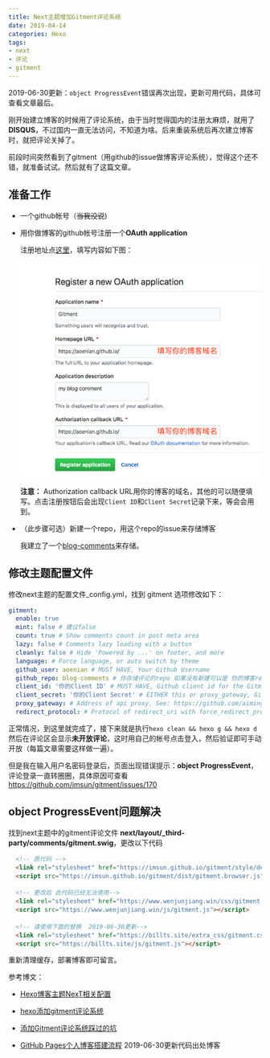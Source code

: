 ```yaml
---
title: Next主题增加Gitment评论系统
date: 2019-04-14
categories: Hexo
tags:
- next
- 评论
- gitment
---
```


2019-06-30更新：`object ProgressEvent`错误再次出现，更新可用代码，具体可查看文章最后。

刚开始建立博客的时候用了评论系统，由于当时觉得国内的注册太麻烦，就用了**DISQUS**，不过国内一直无法访问，不知道为啥。后来重装系统后再次建立博客时，就把评论关掉了。

前段时间突然看到了gitment（用github的issue做博客评论系统），觉得这个还不错，就准备试试。然后就有了这篇文章。

<!-- more -->

## 准备工作

- 一个github帐号（~~当我没说~~)

- 用你做博客的github帐号注册一个**OAuth application**

    注册地址点[这里](https://github.com/settings/applications/new)，填写内容如下图：

    ![oauth](https://raw.githubusercontent.com/aoenian/blog-images/master/2019041401.png)

    **注意：** Authorization callback URL用你的博客的域名，其他的可以随便填写。点击注册按钮后会出现`Client ID`和`Client Secret`记录下来，等会会用到。

- （此步骤可选）新建一个repo，用这个repo的issue来存储博客

    我建立了一个[blog-comments](https://github.com/aoenian/blog-comments)来存储。

## 修改主题配置文件

修改next主题的配置文件_config.yml，找到 gitment 选项修改如下：

```yml
gitment:
  enable: true
  mint: false # 建议false
  count: true # Show comments count in post meta area
  lazy: false # Comments lazy loading with a button
  cleanly: false # Hide 'Powered by ...' on footer, and more
  language: # Force language, or auto switch by theme
  github_user: aoenian # MUST HAVE, Your Github Username
  github_repo: blog-comments # 你存储评论的repo 如果没有新建可以是 你的博客repo 如：aoenian.github.io
  client_id: '你的Client ID' # MUST HAVE, Github client id for the Gitment
  client_secret: '你的Client Secret' # EITHER this or proxy_gateway, Github access secret token for the Gitment
  proxy_gateway: # Address of api proxy, See: https://github.com/aimingoo/intersect
  redirect_protocol: # Protocol of redirect_uri with force_redirect_protocol when mint enabled
```

正常情况，到这里就完成了，接下来就是执行`hexo clean && hexo g && hexo d`然后在评论区会显示**未开放评论**，这时用自己的帐号点击登入，然后验证即可手动开放（每篇文章需要这样做一遍）。

但是我在输入用户名密码登录后，页面出现错误提示：**object ProgressEvent**，评论登录一直转圈圈，具体原因可查看 <https://github.com/imsun/gitment/issues/170>

## object ProgressEvent问题解决

找到next主题中的gitment评论文件 **next/layout/_third-party/comments/gitment.swig**，更改以下代码

```html
  <!-- 原代码 -->
  <link rel="stylesheet" href="https://imsun.github.io/gitment/style/default.css">
  <script src="https://imsun.github.io/gitment/dist/gitment.browser.js"></script>

  <!-- 更改后 此代码已经无法使用-->
  <link rel="stylesheet" href="https://www.wenjunjiang.win/css/gitment.css">
  <script src="https://www.wenjunjiang.win/js/gitment.js"></script>

  <!-- 请使用下面的替换  2019-06-30更新-->
  <link rel="stylesheet" href="https://billts.site/extra_css/gitment.css">
  <script src="https://billts.site/js/gitment.js"></script>
```

重新清理缓存，部署博客即可留言。

参考博文：

- [Hexo博客主题NexT相关配置](https://huangjunjia.github.io/2019/02/27/blog/blog-theme-set/)

- [hexo添加gitment评论系统](http://kuring.me/post/gitment/)

- [添加Gitment评论系统踩过的坑](http://xichen.pub/2018/01/31/2018-01-31-gitment/)

- [GitHub Pages个人博客搭建流程](https://adamhu.github.io/2019/06/GitHub-Pages%E4%B8%AA%E4%BA%BA%E5%8D%9A%E5%AE%A2%E6%90%AD%E5%BB%BA%E6%B5%81%E7%A8%8B/) 2019-06-30更新代码出处博客
